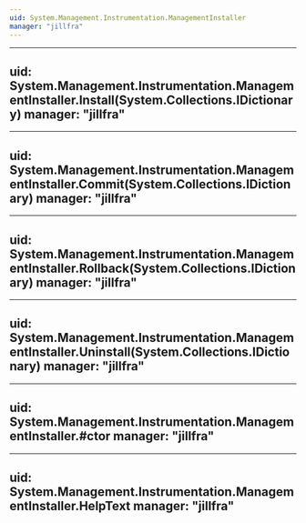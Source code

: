 ```yaml
---
uid: System.Management.Instrumentation.ManagementInstaller
manager: "jillfra"
---
```


---
uid: System.Management.Instrumentation.ManagementInstaller.Install(System.Collections.IDictionary)
manager: "jillfra"
---

---
uid: System.Management.Instrumentation.ManagementInstaller.Commit(System.Collections.IDictionary)
manager: "jillfra"
---

---
uid: System.Management.Instrumentation.ManagementInstaller.Rollback(System.Collections.IDictionary)
manager: "jillfra"
---

---
uid: System.Management.Instrumentation.ManagementInstaller.Uninstall(System.Collections.IDictionary)
manager: "jillfra"
---

---
uid: System.Management.Instrumentation.ManagementInstaller.#ctor
manager: "jillfra"
---

---
uid: System.Management.Instrumentation.ManagementInstaller.HelpText
manager: "jillfra"
---
